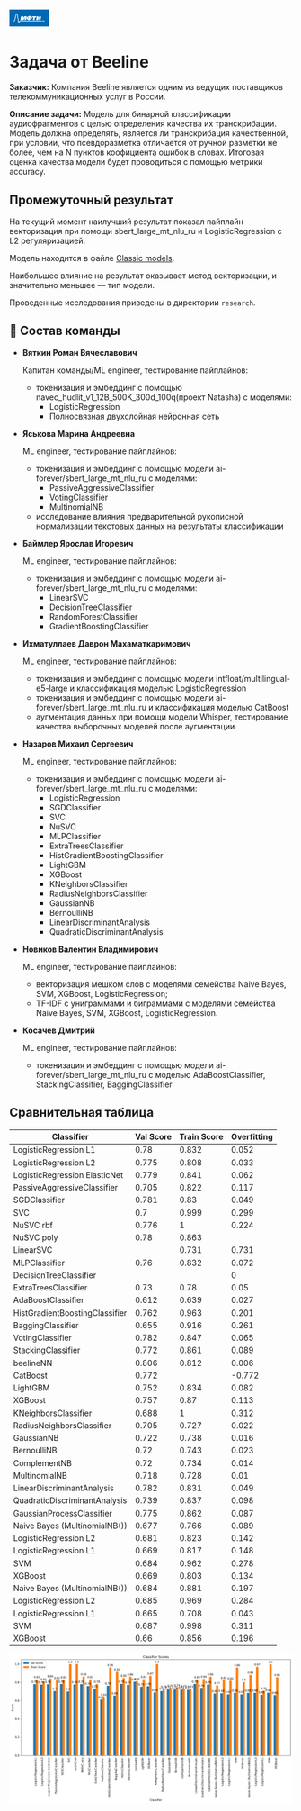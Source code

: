 # <img src='./static/img/mipt-icon.png' width="70" height="30">
# Задача от Beeline

**Заказчик:** Компания Beeline является одним из ведущих поставщиков телекоммуникационных услуг в России.

**Описание задачи:** Модель для бинарной классификации аудиофрагментов с целью определения качества их транскрибации. Модель должна определять, является ли транскрибация качественной, при условии, что псевдоразметка отличается от ручной разметки не более, чем на N пунктов коофициента ошибок в словах. Итоговая оценка качества модели будет проводиться с помощью метрики accuracy.

## Промежуточный результат
На текущий момент наилучший результат показал пайплайн векторизация при помощи sbert_large_mt_nlu_ru и LogisticRegression c L2 регуляризацией.

Модель находится в файле [Classic models](https://github.com/kosatchev/ClarityAnalyzer/blob/main/research/Classic%20models.ipynb).

Наибольшее влияние на результат оказывает метод векторизации, и значительно меньшее ― тип модели.

Проведенные исследования приведены в директории `research`.

## 👥 Состав команды

- **Вяткин Роман Вячеславович**

  Капитан команды/ML engineer, тестирование пайплайнов:
  - токенизация и эмбеддинг с помощью navec_hudlit_v1_12B_500K_300d_100q(проект Natasha) с моделями:
    - LogisticRegression
    - Полносвязная двухслойная нейронная сеть

- **Яськова Марина Андреевна**

  ML engineer, тестирование пайплайнов:
  - токенизация и эмбеддинг с помощью модели ai-forever/sbert_large_mt_nlu_ru с моделями:
    - PassiveAggressiveClassifier
    - VotingClassifier
    - MultinomialNB
  - исследование влияния предварительной рукописной нормализации текстовых данных на результаты классификации

- **Баймлер Ярослав Игоревич**

  ML engineer, тестирование пайплайнов:
  - токенизация и эмбеддинг с помощью модели ai-forever/sbert_large_mt_nlu_ru с моделями:
    - LinearSVC
    - DecisionTreeClassifier
    - RandomForestClassifier
    - GradientBoostingClassifier

- **Ихматуллаев Даврон Махаматкаримович**

  ML engineer, тестирование пайплайнов:
  - токенизация и эмбеддинг с помощью модели intfloat/multilingual-e5-large и классификация моделью LogisticRegression
  - токенизация и эмбеддинг с помощью модели ai-forever/sbert_large_mt_nlu_ru и классификация моделью CatBoost
  - аугментация данных при помощи модели Whisper, тестирование качества выборочных моделей после аугментации 


- **Назаров Михаил Сергеевич**

  ML engineer, тестирование пайплайнов:
  - токенизация и эмбеддинг с помощью модели ai-forever/sbert_large_mt_nlu_ru с моделями:
    - LogisticRegression
    - SGDClassifier
    - SVC
    - NuSVC
    - MLPClassifier
    - ExtraTreesClassifier
    - HistGradientBoostingClassifier
    - LightGBM
    - XGBoost
    - KNeighborsClassifier
    - RadiusNeighborsClassifier
    - GaussianNB
    - BernoulliNB
    - LinearDiscriminantAnalysis
    - QuadraticDiscriminantAnalysis

- **Новиков Валентин Владимирович**

  ML engineer, тестирование пайплайнов:
  - векторизация мешком слов с моделями семейства Naive Bayes, SVM, XGBoost, LogisticRegression;
  - TF-IDF с униграммами и биграммами с моделями семейства Naive Bayes, SVM, XGBoost, LogisticRegression.

- **Косачев Дмитрий**

  ML engineer, тестирование пайплайнов:
  - токенизация и эмбеддинг с помощью модели ai-forever/sbert_large_mt_nlu_ru с моделью AdaBoostClassifier, StackingClassifier, BaggingClassifier

## Сравнительная таблица

| Classifier                         | Val Score | Train Score | Overfitting |
|------------------------------------|-----------|-------------|-------------|
| LogisticRegression L1              | 0.78      | 0.832       | 0.052       |
| LogisticRegression L2              | 0.775     | 0.808       | 0.033       |
| LogisticRegression ElasticNet      | 0.779     | 0.841       | 0.062       |
| PassiveAggressiveClassifier        | 0.705     | 0.822       | 0.117       |
| SGDClassifier                      | 0.781     | 0.83        | 0.049       |
| SVC                                | 0.7       | 0.999       | 0.299       |
| NuSVC rbf                          | 0.776     | 1           | 0.224       |
| NuSVC poly                         | 0.78      | 0.863       |             |
| LinearSVC                          |           | 0.731       | 0.731       |
| MLPClassifier                      | 0.76      | 0.832       | 0.072       |
| DecisionTreeClassifier             |           |             | 0           |
| ExtraTreesClassifier               | 0.73      | 0.78        | 0.05        |
| AdaBoostClassifier                 | 0.612     | 0.639       | 0.027       |
| HistGradientBoostingClassifier     | 0.762     | 0.963       | 0.201       |
| BaggingClassifier                  | 0.655     | 0.916       | 0.261       |
| VotingClassifier                   | 0.782     | 0.847       | 0.065       |
| StackingClassifier                 | 0.772     | 0.861       | 0.089       |
| beelineNN                          | 0.806     | 0.812       | 0.006       |
| CatBoost                           | 0.772     |             | -0.772      |
| LightGBM                           | 0.752     | 0.834       | 0.082       |
| XGBoost                            | 0.757     | 0.87        | 0.113       |
| KNeighborsClassifier               | 0.688     | 1           | 0.312       |
| RadiusNeighborsClassifier          | 0.705     | 0.727       | 0.022       |
| GaussianNB                         | 0.722     | 0.738       | 0.016       |
| BernoulliNB                        | 0.72      | 0.743       | 0.023       |
| ComplementNB                       | 0.72      | 0.734       | 0.014       |
| MultinomialNB                      | 0.718     | 0.728       | 0.01        |
| LinearDiscriminantAnalysis         | 0.782     | 0.831       | 0.049       |
| QuadraticDiscriminantAnalysis      | 0.739     | 0.837       | 0.098       |
| GaussianProcessClassifier          | 0.775     | 0.862       | 0.087       |
| Naive Bayes (MultinomialNB())      | 0.677     | 0.766       | 0.089       |
| LogisticRegression L2              | 0.681     | 0.823       | 0.142       |
| LogisticRegression L1              | 0.669     | 0.817       | 0.148       |
| SVM                                | 0.684     | 0.962       | 0.278       |
| XGBoost                            | 0.669     | 0.803       | 0.134       |
| Naive Bayes (MultinomialNB())      | 0.684     | 0.881       | 0.197       |
| LogisticRegression L2              | 0.685     | 0.969       | 0.284       |
| LogisticRegression L1              | 0.665     | 0.708       | 0.043       |
| SVM                                | 0.687     | 0.998       | 0.311       |
| XGBoost                            | 0.66      | 0.856       | 0.196       |

<img src='./static/img/classifier_scores.png'>
